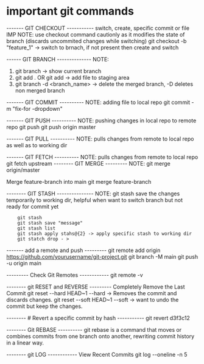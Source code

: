 # important git commands


------- GIT CHECKOUT ----------- switch, create, specific commit or file
IMP NOTE: use checkout command cautionly as it modifies the state of branch (discards uncommited changes while switching)
    git checkout -b "feature_1" ->  switch to brnach, if not present then create and switch

------ GIT BRANCH --------------
NOTE: 
1. git branch -> show current branch
3. git add . OR git add <filename> -> add file to staging area
4. git branch -d <branch_name> -> delete the merged branch, -D deletes non merged branch

------- GIT COMMIT ----------
NOTE: adding file to local repo
    git commit -m "fix-for -dropdown"

------- GIT PUSH ----------
NOTE: pushing changes in local repo to remote repo
    git push <remote repo name> <branch name>
    git push origin master

------- GIT PULL ----------
NOTE: pulls changes from remote to local repo as well as to working dir

------- GIT FETCH ----------
NOTE: pulls changes from remote to local repo
    git fetch upstream
-------- GIT MERGE ---------
NOTE: 
    git merge origin/master

Merge feature-branch into main
    git merge feature-branch

-------- GIT STASH ---------------
NOTE: git stash save the changes temporarily to working dir, helpful when want to switch branch but not ready for commit yet
    
        git stash
        git stash save "message"
        git stash list
        git stash apply stahs@{2} -> apply specific stash to working dir
        git statch drop - > 

------- add a remote and push ---------
    git remote add origin https://github.com/yourusername/git-project.git 
    git branch -M main git push -u origin main

---------  Check Git Remotes ------------
    git remote -v

-------- git RESET and REVERSE ---------
    Completely Remove the Last Commit
        git reset --hard HEAD~1   --hard -> Removes the commit and discards changes.
        git reset --soft HEAD~1   --soft -> want to undo the commit but keep the changes.

-------- # Revert a specific commit by hash -----------
    git revert d3f3c12

-------- Git REBASE ----------
git rebase is a command that moves or combines commits from one branch onto another, rewriting commit history in a linear way.

-------- git LOG ------------
View Recent Commits
    git log --oneline -n 5

    
